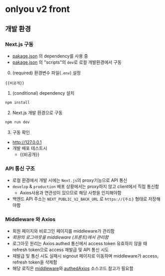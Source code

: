 # onlyou v2 front

## 개발 환경

### Next.js 구동

- [pakage.json](/package.json) 의 dependency를 사용 중
- [pakage.json](/package.json) 의 "scripts"의 `dev`로 로컬 개발환경에서 구동

0. (required) 환경변수 파일(`.env`) 설정

```plaintext
{{비공개}}
```

1. (conditional) dependency 설치

```bash
npm install
```

2. Next.js 개발 환경으로 구동

```bash
npm run dev
```

3. 구동 확인

- http://127.0.0.1
- 개발 배포 테스트시
  - {{비공개}}


### API 통신 구조

- 로컬 환경에서 개발 시에는 `Next.js`의 proxy기능으로 API 통신
- `develop` & `production` 배포 상황에서는 proxy하지 않고 client에서 직접 통신함
  - Axios사용과 연관성이 있으므로 해당 사항을 인지해야함
- 백엔드 API 주소는 `NEXT_PUBLIC_V2_BACK_URL` 로 `https://{주소}` 형태로 저장해야함


### Middleware 와 Axios

- 회원 페이지와 비로그인 페이지를 middleware가 관리함
- _회원의 로그아웃을 middleware (프론트)에서 관리함_
- 로그아웃 원리는 Axios authed 통신에서 access token 유효하지 않을 때 refresh token으로 access 재발급 및 API 통신 시도
- 재발급 및 통신 시도 실패시 signout 페이지로 이동하며 middleware가 access, refresh token을 삭제함
- 해당 로직은 [middleware](/src/middleware.ts)와 [authedAxios](/src/api/base/axisoInstance.ts#L11) 소스코드 참고가 필요함

<br/><br/>

